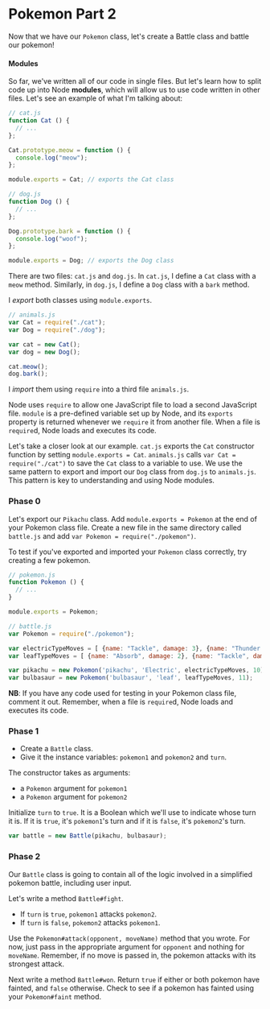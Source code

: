 # Pokemon Part 2

Now that we have our `Pokemon` class, let's create a Battle class and battle our pokemon!

#### Modules

So far, we've written all of our code in single files. But let's learn how to split code up into Node **modules**, which will allow us to use code written in other files. Let's see an example of what I'm talking about:

```js
// cat.js
function Cat () {
  // ...
};

Cat.prototype.meow = function () {
  console.log("meow");
};

module.exports = Cat; // exports the Cat class
```
```js
// dog.js
function Dog () {
  // ...
};

Dog.prototype.bark = function () {
  console.log("woof");
};

module.exports = Dog; // exports the Dog class
```

There are two files: `cat.js` and `dog.js`. In `cat.js`, I define a `Cat` class with a `meow` method. Similarly, in `dog.js`, I define a `Dog` class with a `bark` method.

I *export* both classes using `module.exports`.

```js
// animals.js
var Cat = require("./cat");
var Dog = require("./dog");

var cat = new Cat();
var dog = new Dog();

cat.meow();
dog.bark();
```
I *import* them using `require` into a third file `animals.js`.

Node uses `require` to allow one JavaScript file to load a second JavaScript file. `module` is a pre-defined variable set up by Node, and its `exports` property is returned whenever we `require` it from another file. When a file is `require`d, Node loads and executes its code.

Let's take a closer look at our example. `cat.js` exports the `Cat` constructor function by setting `module.exports = Cat`. `animals.js` calls `var Cat = require("./cat")` to save the `Cat` class to a variable to use. We use the same pattern to export and import our `Dog` class from `dog.js` to `animals.js`. This pattern is key to understanding and using Node modules.

### Phase 0

Let's export our `Pikachu` class. Add `module.exports = Pokemon` at the end of your Pokemon class file. Create a new file in the same directory called `battle.js` and add `var Pokemon = require("./pokemon")`.

To test if you've exported and imported your `Pokemon` class correctly, try creating a few pokemon.

```js
// pokemon.js
function Pokemon () {
  // ...
}

module.exports = Pokemon;
```

```js
// battle.js
var Pokemon = require("./pokemon");

var electricTypeMoves = [ {name: "Tackle", damage: 3}, {name: "Thunder Shock", damage: 4}, {name: "Charge Beam", damage: 5}, {name: "Thunder Wave", damage: 5}, {name: "Spark", damage: 7}, {name: "Thunder Punch", damage: 8}, {name: "Shock Wave", damage: 10}, {name: "Thunder Bolt", damage: 15 }, {name: "Thunder", damage: 20}, {name: "Zap Cannon", damage: 30}, {name: "Electric Beam", damage: 35} ];
var leafTypeMoves = [ {name: "Absorb", damage: 2}, {name: "Tackle", damage: 3}, {name: "Bullet Seed", damage: 4}, {name: "Mega Drain", damage: 6}, {name: "Vine Whip", damage: 8}, {name: "Razor Leaf", damage: 15}, {name: "Giga Drain", damage: 18 }, {name: "Seed Bomb", damage: 22}, {name: "Petal Dance", damage: 25}, {name: "Solar Beam", damage: 35} ];

var pikachu = new Pokemon('pikachu', 'Electric', electricTypeMoves, 10);
var bulbasaur = new Pokemon('bulbasaur', 'leaf', leafTypeMoves, 11);
```

**NB**: If you have any code used for testing in your Pokemon class file, comment it out. Remember, when a file is `require`d, Node loads and executes its code.

### Phase 1

* Create a `Battle` class.
* Give it the instance variables: `pokemon1` and `pokemon2` and `turn`.

The constructor takes as arguments:
 + a `Pokemon` argument for `pokemon1`
 + a `Pokemon` argument for `pokemon2`

Initialize `turn` to `true`. It is a Boolean which we'll use to indicate whose turn it is. If it is `true`, it's `pokemon1`'s turn and if it is `false`, it's `pokemon2`'s turn.

```js
var battle = new Battle(pikachu, bulbasaur);
```

### Phase 2

Our `Battle` class is going to contain all of the logic involved in a simplified pokemon battle, including user input.

Let's write a method `Battle#fight`.
  - If `turn` is `true`, `pokemon1` attacks `pokemon2`.
  - If `turn` is `false`, `pokemon2` attacks `pokemon1`.

Use the `Pokemon#attack(opponent, moveName)` method that you wrote. For now, just pass in the appropriate argument for `opponent` and nothing for `moveName`. Remember, if no move is passed in, the pokemon attacks with its strongest attack.

Next write a method `Battle#won`. Return `true` if either or both pokemon have fainted, and `false` otherwise. Check to see if a pokemon has fainted using your `Pokemon#faint` method.
